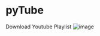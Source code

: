 # pyTube
Download Youtube Playlist
![image](https://user-images.githubusercontent.com/32175665/175723519-3cc7713d-1b98-478d-ae5d-c4304deb0f94.png)
